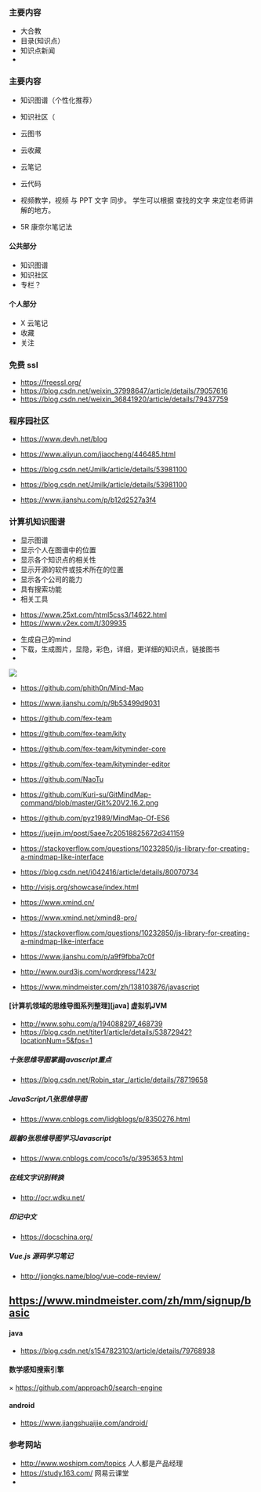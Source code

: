 ### 主要内容
* 大合教
* 目录(知识点）
* 知识点新闻
* 

### 主要内容
* 知识图谱（个性化推荐）
* 知识社区（
* 云图书
* 云收藏
* 云笔记
* 云代码
* 视频教学，视频 与 PPT 文字 同步。 学生可以根据 查找的文字 来定位老师讲解的地方。

* 5R 康奈尔笔记法

#### 公共部分
* 知识图谱
* 知识社区
* 专栏？

#### 个人部分

* X 云笔记
* 收藏
* 关注







### 免费 ssl
* https://freessl.org/
* https://blog.csdn.net/weixin_37998647/article/details/79057616
* https://blog.csdn.net/weixin_36841920/article/details/79437759

### 程序园社区

* https://www.devh.net/blog

* https://www.aliyun.com/jiaocheng/446485.html
* https://blog.csdn.net/Jmilk/article/details/53981100
* https://blog.csdn.net/Jmilk/article/details/53981100
* https://www.jianshu.com/p/b12d2527a3f4

### 计算机知识图谱

* 显示图谱
* 显示个人在图谱中的位置
* 显示各个知识点的相关性
* 显示开源的软件或技术所在的位置
* 显示各个公司的能力
* 具有搜索功能
* 相关工具

- https://www.25xt.com/html5css3/14622.html
- https://www.v2ex.com/t/309935

* 生成自己的mind
* 下载，生成图片，显隐，彩色，详细，更详细的知识点，链接图书
* 

![](https://github.com/asialiugf/blogs/blob/master/image/foobarmind001.png)

* https://github.com/phith0n/Mind-Map

* https://www.jianshu.com/p/9b53499d9031

* https://github.com/fex-team
* https://github.com/fex-team/kity
* https://github.com/fex-team/kityminder-core
* https://github.com/fex-team/kityminder-editor

* https://github.com/NaoTu
* https://github.com/Kuri-su/GitMindMap-command/blob/master/Git%20V2.16.2.png

* https://github.com/pyz1989/MindMap-Of-ES6

* https://juejin.im/post/5aee7c20518825672d341159
* https://stackoverflow.com/questions/10232850/js-library-for-creating-a-mindmap-like-interface

* https://blog.csdn.net/i042416/article/details/80070734
* http://visjs.org/showcase/index.html
* https://www.xmind.cn/
* https://www.xmind.net/xmind8-pro/

* https://stackoverflow.com/questions/10232850/js-library-for-creating-a-mindmap-like-interface
* https://www.jianshu.com/p/a9f9fbba7c0f
* http://www.ourd3js.com/wordpress/1423/

* https://www.mindmeister.com/zh/138103876/javascript

#### [计算机领域的思维导图系列整理][java] 虚拟机JVM
* http://www.sohu.com/a/194088297_468739
* https://blog.csdn.net/titer1/article/details/53872942?locationNum=5&fps=1
##### 十张思维导图掌握javascript重点
* https://blog.csdn.net/Robin_star_/article/details/78719658
##### JavaScript八张思维导图
* https://www.cnblogs.com/lidgblogs/p/8350276.html
##### 跟着9张思维导图学习Javascript
* https://www.cnblogs.com/coco1s/p/3953653.html
##### 在线文字识别转换
* http://ocr.wdku.net/
##### 印记中文
* https://docschina.org/
##### Vue.js 源码学习笔记
* http://jiongks.name/blog/vue-code-review/

## https://www.mindmeister.com/zh/mm/signup/basic

#### java
* https://blog.csdn.net/s1547823103/article/details/79768938

#### 数学感知搜索引擎
× https://github.com/approach0/search-engine

#### android 
* https://www.jiangshuaijie.com/android/

### 参考网站
* http://www.woshipm.com/topics 人人都是产品经理
* https://study.163.com/ 网易云课堂
* 

